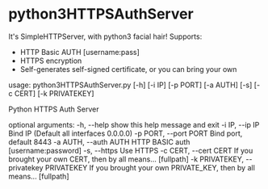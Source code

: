 # python3HTTPSAuthServer
It's SimpleHTTPServer, with python3 facial hair!
Supports:
  - HTTP Basic AUTH   [username:pass]
  - HTTPS encryption
  - Self-generates self-signed certificate, or you can bring your own


usage: python3HTTPSAuthServer.py [-h] [-i IP] [-p PORT] [-a AUTH] [-s]
                                 [-c CERT] [-k PRIVATEKEY]

Python HTTPS Auth Server

optional arguments:
  -h, --help            show this help message and exit
  -i IP, --ip IP        Bind IP (Default all interfaces 0.0.0.0)
  -p PORT, --port PORT  Bind port, default 8443
  -a AUTH, --auth AUTH  HTTP BASIC auth [username:password]
  -s, --https           Use HTTPS
  -c CERT, --cert CERT  If you brought your own CERT, then by all means...
                        [fullpath]
  -k PRIVATEKEY, --privatekey PRIVATEKEY
                        If you brought your own PRIVATE_KEY, then by all
                        means... [fullpath]








